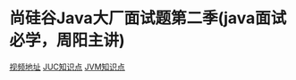 # 尚硅谷Java大厂面试题第二季(java面试必学，周阳主讲)
[视频地址](https://www.bilibili.com/video/BV18b411M7xz)
[JUC知识点](https://github.com/jackhusky/JUC-JVM-GC/blob/master/JUC.md)
[JVM知识点](https://github.com/jackhusky/JUC-JVM-GC/blob/master/JVM.md)